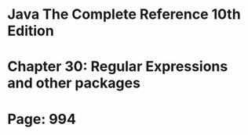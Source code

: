 # Java The Complete Reference 10th Edition
# Chapter 30: Regular Expressions and other packages
# Page: 994
